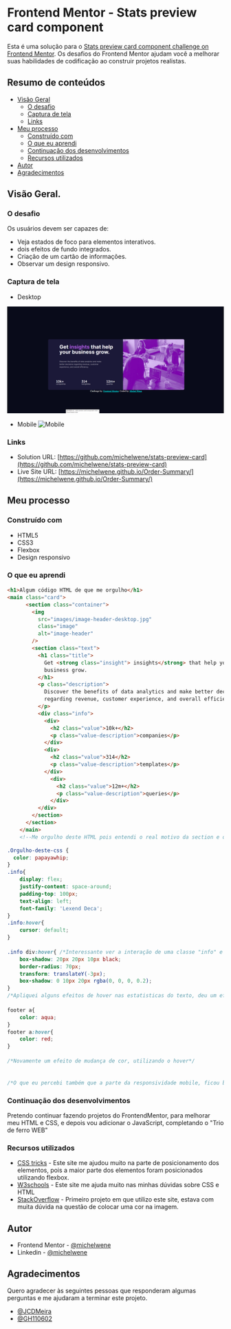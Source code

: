 # Frontend Mentor - Stats preview card component

Esta é uma solução para o [Stats preview card component challenge on Frontend Mentor](https://www.frontendmentor.io/challenges/stats-preview-card-component-8JqbgoU62). Os desafios do Frontend Mentor ajudam você a melhorar suas habilidades de codificação ao construir projetos realistas.

## Resumo de conteúdos

- [Visão Geral](#Visão-Geral)
  - [O desafio](#O-desafio)
  - [Captura de tela](#Captura-de-tela)
  - [Links](#Links)
- [Meu processo](#Meu-processo)
  - [Construído com](#Constrído-com)
  - [O que eu aprendi](#O-que-eu-aprendi)
  - [Continuação dos desenvolvimentos](#Continuação-dos-desenvolvimentos)
  - [Recursos utilizados](#Recursos-utilizados)
- [Autor](#Autor)
- [Agradecimentos](#Agradecimentos)


## Visão Geral.

### O desafio

Os usuários devem ser capazes de:

- Veja estados de foco para elementos interativos.
- dois efeitos de fundo integrados.
- Criação de um cartão de informações.
- Observar um design responsivo.
### Captura de tela

- Desktop
<img src="images/Screenshot_1.png"/>

- Mobile
![Mobile](Frontend_Mentor_Stats_preview_card_component.gif)

### Links

- Solution URL: [https://github.com/michelwene/stats-preview-card](https://github.com/michelwene/stats-preview-card)
- Live Site URL: [https://michelwene.github.io/Order-Summary/](https://michelwene.github.io/Order-Summary/)

## Meu processo

### Construído com

- HTML5
- CSS3
- Flexbox
- Design responsivo
### O que eu aprendi

```html
<h1>Algum código HTML de que me orgulho</h1>
<main class="card">
      <section class="container">
        <img
          src="images/image-header-desktop.jpg"
          class="image"
          alt="image-header"
        />
        <section class="text">
          <h1 class="title">
            Get <strong class="insight"> insights</strong> that help your
            business grow.
          </h1>
          <p class="description">
            Discover the benefits of data analytics and make better decisions
            regarding revenue, customer experience, and overall efficiency.
          </p>
          <div class="info">
            <div>
              <h2 class="value">10k+</h2>
              <p class="value-description">companies</p>
            </div>
            <div>
              <h2 class="value">314</h2>
              <p class="value-description">templates</p>
            </div>
              <div>
                <h2 class="value">12m+</h2>
                <p class="value-description">queries</p>
              </div>
          </div>
        </section>
      </section>
    </main>
    <!--Me orgulho deste HTML pois entendi o real motivo da section e o da div, consegui compreender suas diferenças, e apliquei da melhor forma que consegui no HTML, desta forma consegui estruturar meu HTML, deixando tudo mais simples para o CSS.-->
```
```css
.Orgulho-deste-css {
  color: papayawhip;
}
.info{
    display: flex;
    justify-content: space-around;
    padding-top: 100px;
    text-align: left;
    font-family: 'Lexend Deca';
}
.info:hover{
    cursor: default;
}

.info div:hover{ /*Interessante ver a interação de uma classe "info" e uma "div" que é uma tag do HTML*/
    box-shadow: 20px 20px 10px black;
    border-radius: 70px;
    transform: translateY(-3px);
    box-shadow: 0 10px 20px rgba(0, 0, 0, 0.2);
}
/*Apliquei alguns efeitos de hover nas estatisticas do texto, deu um efeito muito legal no site.*/

footer a{
    color: aqua;
}
footer a:hover{
    color: red;
}

/*Novamente um efeito de mudança de cor, utilizando o hover*/


/*O que eu percebi também que a parte da responsividade mobile, ficou bem melhor que do projeto anterior "Order-Summary-component", a parte da responsividade respondeu melhor pois neste projeto, o HTML ficou bem melhor estruturado.
```

### Continuação dos desenvolvimentos


Pretendo continuar fazendo projetos do FrontendMentor, para melhorar meu HTML e CSS, e depois vou adicionar o JavaScript, completando o "Trio de ferro WEB"

### Recursos utilizados

- [CSS tricks](https://css-tricks.com/snippets/css/a-guide-to-flexbox/) - Este site me ajudou muito na parte de posicionamento dos elementos, pois a maior parte dos elementos foram posicionados utilizando flexbox.
- [W3schools](https://www.w3schools.com/css/default.asp) - Este site me ajuda muito nas minhas dúvidas sobre CSS e HTML
- [StackOverflow](https://stackoverflow.com/) - Primeiro projeto em que utilizo este site, estava com muita dúvida na questão de colocar uma cor na imagem.


## Autor

- Frontend Mentor - [@michelwene](https://www.frontendmentor.io/profile/michelwene)
- Linkedin - [@michelwene](https://www.linkedin.com/in/michelwene/)


## Agradecimentos

Quero agradecer às seguintes pessoas que responderam algumas perguntas e me ajudaram a terminar este projeto.
- [@JCDMeira](https://github.com/JCDMeira)
- [@GH110602](https://github.com/GH110602)


